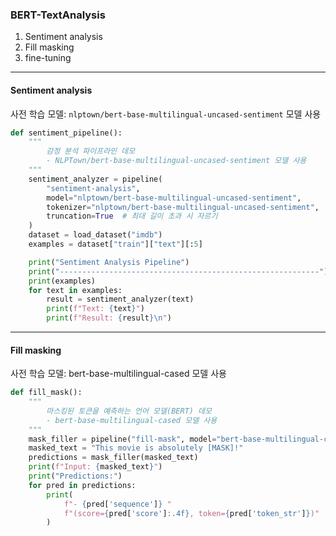 ### BERT-TextAnalysis
1. Sentiment analysis
2. Fill masking
3. fine-tuning

---

#### Sentiment analysis
사전 학습 모델: `nlptown/bert-base-multilingual-uncased-sentiment` 모델 사용

```py
def sentiment_pipeline():
    """
        감정 분석 파이프라인 데모
        - NLPTown/bert-base-multilingual-uncased-sentiment 모델 사용
    """
    sentiment_analyzer = pipeline(
        "sentiment-analysis",
        model="nlptown/bert-base-multilingual-uncased-sentiment",
        tokenizer="nlptown/bert-base-multilingual-uncased-sentiment",
        truncation=True  # 최대 길이 초과 시 자르기
    )
    dataset = load_dataset("imdb")
    examples = dataset["train"]["text"][:5]

    print("Sentiment Analysis Pipeline")
    print("----------------------------------------------------------")
    print(examples)
    for text in examples:
        result = sentiment_analyzer(text)
        print(f"Text: {text}")
        print(f"Result: {result}\n")
```

---

#### Fill masking
사전 학습 모델: bert-base-multilingual-cased 모델 사용
```py
def fill_mask():
    """
        마스킹된 토큰을 예측하는 언어 모델(BERT) 데모
        - bert-base-multilingual-cased 모델 사용
    """
    mask_filler = pipeline("fill-mask", model="bert-base-multilingual-cased")
    masked_text = "This movie is absolutely [MASK]!"
    predictions = mask_filler(masked_text)
    print(f"Input: {masked_text}")
    print("Predictions:")
    for pred in predictions:
        print(
            f"- {pred['sequence']} "
            f"(score={pred['score']:.4f}, token={pred['token_str']})"
        )
```
